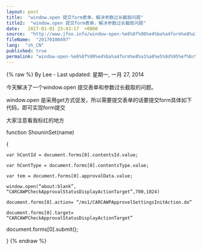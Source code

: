```yaml
---
layout: post
title:  "window.open 提交form表单，解决参数过长截取问题"
title2:  "window.open 提交form表单，解决参数过长截取问题"
date:   2017-01-01 23:43:17  +0800
source:  "http://www.jfox.info/window-open-%e6%8f%90%e4%ba%a4form%e8%a1%a8%e5%8d%95%ef%bc%8c%e8%a7%a3%e5%86%b3%e5%8f%82%e6%95%b0%e8%bf%87%e9%95%bf%e6%88%aa%e5%8f%96%e9%97%ae%e9%a2%98.html"
fileName:  "20170100497"
lang:  "zh_CN"
published: true
permalink: "window-open-%e6%8f%90%e4%ba%a4form%e8%a1%a8%e5%8d%95%ef%bc%8c%e8%a7%a3%e5%86%b3%e5%8f%82%e6%95%b0%e8%bf%87%e9%95%bf%e6%88%aa%e5%8f%96%e9%97%ae%e9%a2%98.html"
---
```

{% raw %}
By Lee - Last updated: 星期一, 一月 27, 2014

今天解决了一个window.open 提交表单和参数过长截取的问题。

window.open 是采用get方式促发，所以需要提交表单的话要提交form具体如下代码，即可实现form提交

大家注意看我标红的地方

function ShouninSet(name)  

{  

    var hContId = document.forms[0].contentsId.value;

    var hContType = document.forms[0].contentsType.value;

    var tem = document.forms[0].approvalData.value;

    window.open(“about:blank”, “CARCAWPCheckApprovalStatusDisplayActionTarget”,700,1024)

    document.forms[0].action= “/ms1/CARCAWPApprovelSettingsInitAction.do”

    document.forms[0].target= “CARCAWPCheckApprovalStatusDisplayActionTarget”

   document.forms[0].submit();

}
{% endraw %}